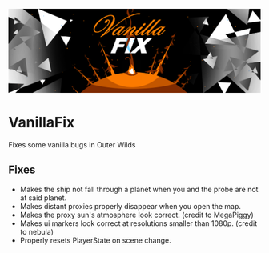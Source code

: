 ![cover image](cover.png)

# VanillaFix
Fixes some vanilla bugs in Outer Wilds

## Fixes
- Makes the ship not fall through a planet when you and the probe are not at said planet.
- Makes distant proxies properly disappear when you open the map.
- Makes the proxy sun's atmosphere look correct. (credit to MegaPiggy)
- Makes ui markers look correct at resolutions smaller than 1080p. (credit to nebula)
- Properly resets PlayerState on scene change.